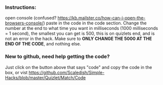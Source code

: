 ### **Instructions:**
open console (confused? https://kb.mailster.co/how-can-i-open-the-browsers-console/) paste in the code in the code section. Change the number at the end to what time you want in milliseconds (1000 milliseconds = 1 second), the smallest you can get is 500, this is on quizlets end, and is not an error in the hack. Make sure to **ONLY CHANGE THE 5000 AT THE END OF THE CODE**, and nothing else.
### New to github, need help getting the code?
Just click on the button above that says "code" and copy the code in the box, or vist https://github.com/Scaledish/Simple-Hacks/blob/master/Quizlet/Match/Code
